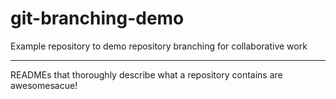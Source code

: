 # git-branching-demo
Example repository to demo repository branching for collaborative work
<hr>
READMEs that thoroughly describe what a repository contains are awesomesacue!
